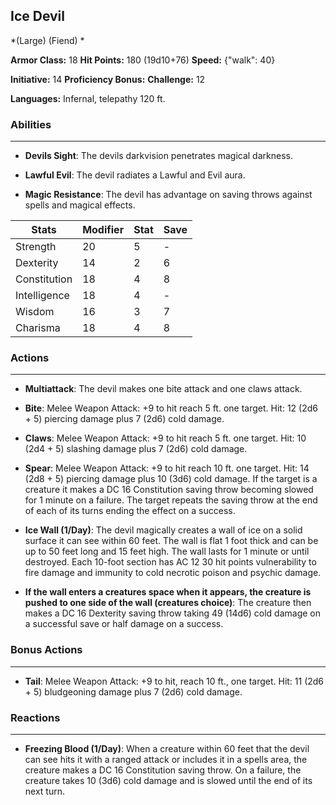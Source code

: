 ## Ice Devil
*(Large) (Fiend) *

**Armor Class:** 18
**Hit Points:** 180 (19d10+76)
**Speed:** {"walk": 40}

**Initiative:** 14
**Proficiency Bonus:**
**Challenge:** 12

**Languages:** Infernal, telepathy 120 ft.

### Abilities
 --- 
- **Devils Sight**: The devils darkvision penetrates magical darkness.

- **Lawful Evil**: The devil radiates a Lawful and Evil aura.

- **Magic Resistance**: The devil has advantage on saving throws against spells and magical effects.



| Stats | Modifier | Stat | Save
| ---- | ---- | ---- | ---- |
| Strength | 20 | 5 | - |
| Dexterity | 14 | 2 | 6 |
| Constitution | 18 | 4 | 8 |
| Intelligence | 18 | 4 | - |
| Wisdom | 16 | 3 | 7 |
| Charisma | 18 | 4 | 8 |

### Actions
 --- 
- **Multiattack**: The devil makes one bite attack and one claws attack.

- **Bite**: Melee Weapon Attack: +9 to hit  reach 5 ft.  one target. Hit: 12 (2d6 + 5) piercing damage plus 7 (2d6) cold damage.

- **Claws**: Melee Weapon Attack: +9 to hit  reach 5 ft.  one target. Hit: 10 (2d4 + 5) slashing damage plus 7 (2d6) cold damage.

- **Spear**: Melee Weapon Attack: +9 to hit  reach 10 ft.  one target. Hit: 14 (2d8 + 5) piercing damage plus 10 (3d6) cold damage. If the target is a creature  it makes a DC 16 Constitution saving throw  becoming slowed for 1 minute on a failure. The target repeats the saving throw at the end of each of its turns  ending the effect on a success.

- **Ice Wall (1/Day)**: The devil magically creates a wall of ice on a solid surface it can see within 60 feet. The wall is flat  1 foot thick  and can be up to 50 feet long and 15 feet high. The wall lasts for 1 minute or until destroyed. Each 10-foot section has AC 12  30 hit points  vulnerability to fire damage  and immunity to cold  necrotic  poison  and psychic damage.

- **If the wall enters a creatures space when it appears, the creature is pushed to one side of the wall (creatures choice)**: The creature then makes a DC 16 Dexterity saving throw  taking 49 (14d6) cold damage on a successful save or half damage on a success.

### Bonus Actions
 --- 
- **Tail**: Melee Weapon Attack: +9 to hit, reach 10 ft., one target. Hit: 11 (2d6 + 5) bludgeoning damage plus 7 (2d6) cold damage.

### Reactions
 --- 
- **Freezing Blood (1/Day)**: When a creature within 60 feet that the devil can see hits it with a ranged attack or includes it in a spells area, the creature makes a DC 16 Constitution saving throw. On a failure, the creature takes 10 (3d6) cold damage and is slowed until the end of its next turn.

